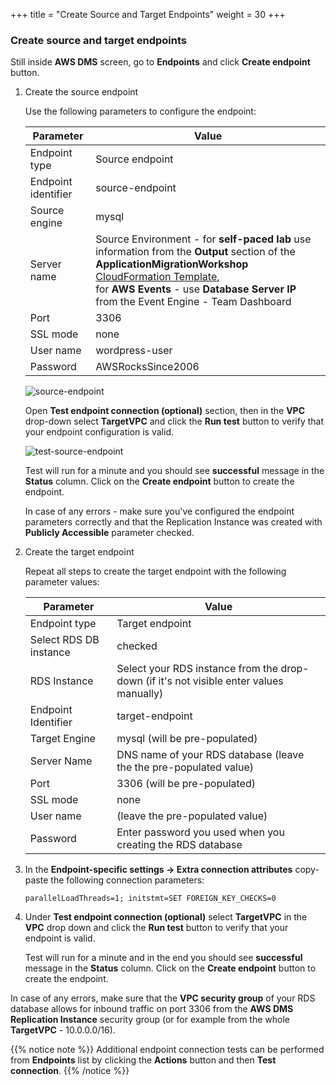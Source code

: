 +++
title = "Create Source and Target Endpoints"
weight = 30
+++


### Create source and target endpoints

Still inside **AWS DMS** screen, go to **Endpoints** and click **Create endpoint** button.

1. Create the source endpoint

    Use the following parameters to configure the endpoint:

    | Parameter           | Value                                          |
    | ------------------- | ---------------------------------------------- |
    | Endpoint type       | Source endpoint                                |
    | Endpoint identifier | source-endpoint                                |
    | Source engine       | mysql                                          |
    | Server name         | Source Environment - for **self-paced lab** use information from the **Output** section of the **ApplicationMigrationWorkshop** <a href="https://us-west-2.console.aws.amazon.com/cloudformation/home?region=us-west-2#/" target="_blank">CloudFormation Template</a>, <br>for **AWS Events** - use **Database Server IP** from the Event Engine - Team Dashboard   |
    | Port                | 3306                                           |
    | SSL mode            | none                                           |
    | User name           | wordpress-user                                 |
    | Password            | AWSRocksSince2006                                   |

    ![source-endpoint](/db-mig/source-endpoint.png)

    Open **Test endpoint connection (optional)** section, then in the **VPC** drop-down select **TargetVPC** and click the **Run test** button to verify that your endpoint configuration is valid.

    ![test-source-endpoint](/db-mig/test-source-endpoint.png)

    Test will run for a minute and you should see **successful** message in the **Status** column. Click on the **Create endpoint** button to create the endpoint.
    
    In case of any errors - make sure you've configured the endpoint parameters correctly and that the Replication Instance was created with **Publicly Accessible** parameter checked.

2. Create the target endpoint

    Repeat all steps to create the target endpoint with the following parameter values:

    | Parameter           | Value                                                 |
    | ------------------- | ----------------------------------------------------- |
    | Endpoint type       | Target endpoint                                       |
    | Select RDS DB instance | checked                                            |
    | RDS Instance        | Select your RDS instance from the drop-down (if it's not visible enter values manually)          |
    | Endpoint Identifier | target-endpoint                                       |
    | Target Engine       | mysql (will be pre-populated)                                                |
    | Server Name         | DNS name of your RDS database (leave the the pre-populated value)                             |
    | Port                | 3306     (will be pre-populated)                                             |
    | SSL mode            | none                                                  |
    | User name           | (leave the pre-populated value)                                                 |
    | Password            | Enter password you used when you creating the RDS database|


3. In the **Endpoint-specific settings -> Extra connection attributes** copy-paste the following connection parameters:

    ```
    parallelLoadThreads=1; initstmt=SET FOREIGN_KEY_CHECKS=0
    ```

4. Under **Test endpoint connection (optional)** select **TargetVPC** in the **VPC** drop down and click the **Run test** button to verify that your endpoint is valid.

    Test will run for a minute and in the end you should see **successful** message in the **Status** column. Click on the **Create endpoint** button to create the endpoint.

In case of any errors, make sure that the **VPC security group** of your RDS database allows for inbound traffic on port 3306 from the **AWS DMS Replication Instance** security group (or for example from the whole **TargetVPC** - 10.0.0.0/16).

{{% notice note %}}
Additional endpoint connection tests can be performed from **Endpoints** list by clicking the **Actions** button and then **Test connection**.
{{% /notice %}}
